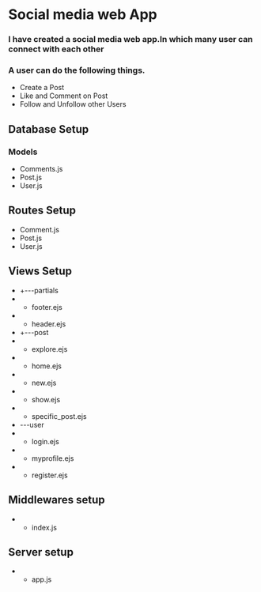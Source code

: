 # Social media web App

### I have created a social media web app.In which many user can connect with each other
### A user can do the following things.
- Create a Post
- Like and Comment on Post
- Follow and Unfollow other Users

## Database Setup
### Models
- Comments.js <!--Comment Schema -->
- Post.js    <!--Post Schema -->
- User.js    <!--User Schema -->

## Routes Setup
- Comment.js <!--Comment Routes-->
- Post.js    <!--Post Routes -->
- User.js    <!--User Routes-->

## Views Setup
- +---partials <!--Footer and Header -->
- - footer.ejs <!--footer-->
- - header.ejs <!--header-->
- +---post     <!--Post Views-->
- - explore.ejs <!--Explore views-->
- - home.ejs  <!-- home views -->
- - new.ejs   <!-- for new post-->
- - show.ejs <!-- Show All Post-->
- - specific_post.ejs <!-- page for specific post-->
- \---user     <!-- User Views login and Signup page -->
- - login.ejs <!--login view-->
- - myprofile.ejs <!-- profile view of a user-->
- - register.ejs <!-- register view-->

## Middlewares setup
- - index.js <!-- All global middlewares-->

## Server setup
- - app.js <!--entry point-->